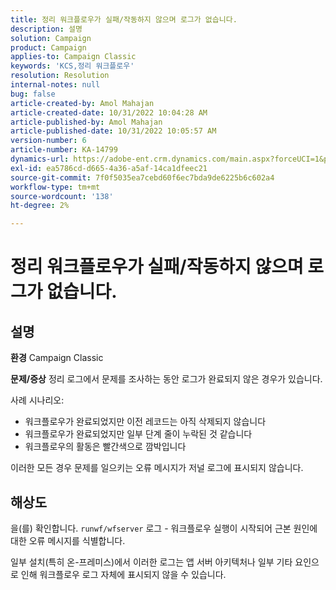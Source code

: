 ```yaml
---
title: 정리 워크플로우가 실패/작동하지 않으며 로그가 없습니다.
description: 설명
solution: Campaign
product: Campaign
applies-to: Campaign Classic
keywords: 'KCS,정리 워크플로우'
resolution: Resolution
internal-notes: null
bug: false
article-created-by: Amol Mahajan
article-created-date: 10/31/2022 10:04:28 AM
article-published-by: Amol Mahajan
article-published-date: 10/31/2022 10:05:57 AM
version-number: 6
article-number: KA-14799
dynamics-url: https://adobe-ent.crm.dynamics.com/main.aspx?forceUCI=1&pagetype=entityrecord&etn=knowledgearticle&id=271ea964-0359-ed11-9561-6045bd006079
exl-id: ea5786cd-d665-4a36-a5af-14ca1dfeec21
source-git-commit: 7f0f5035ea7cebd60f6ec7bda9de6225b6c602a4
workflow-type: tm+mt
source-wordcount: '138'
ht-degree: 2%

---
```


# 정리 워크플로우가 실패/작동하지 않으며 로그가 없습니다.

## 설명

<b>환경</b>
Campaign Classic


<b>문제/증상</b>
정리 로그에서 문제를 조사하는 동안 로그가 완료되지 않은 경우가 있습니다.

사례 시나리오:

- 워크플로우가 완료되었지만 이전 레코드는 아직 삭제되지 않습니다
- 워크플로우가 완료되었지만 일부 단계 줄이 누락된 것 같습니다
- 워크플로우의 활동은 빨간색으로 깜박입니다


이러한 모든 경우 문제를 일으키는 오류 메시지가 저널 로그에 표시되지 않습니다.


## 해상도


을(를) 확인합니다. `runwf/wfserver` 로그 - 워크플로우 실행이 시작되어 근본 원인에 대한 오류 메시지를 식별합니다.

일부 설치(특히 온-프레미스)에서 이러한 로그는 앱 서버 아키텍처나 일부 기타 요인으로 인해 워크플로우 로그 자체에 표시되지 않을 수 있습니다.
